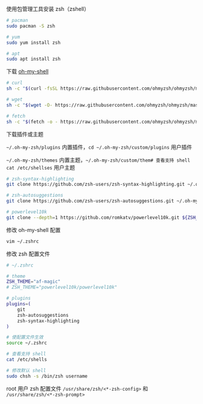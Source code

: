 使用包管理工具安装 zsh（zshell）

```sh
# pacman
sudo pacman -S zsh

# yum
sudo yum install zsh

# apt
sudo apt install zsh
```

下载 [oh-my-shell](https://github.com/ohmyzsh/ohmyzsh)

```sh
# curl
sh -c "$(curl -fsSL https://raw.githubusercontent.com/ohmyzsh/ohmyzsh/master/tools/install.sh)"

# wget
sh -c "$(wget -O- https://raw.githubusercontent.com/ohmyzsh/ohmyzsh/master/tools/install.sh)"

# fetch
sh -c "$(fetch -o - https://raw.githubusercontent.com/ohmyzsh/ohmyzsh/master/tools/install.sh)"
```

下载插件或主题

`~/.oh-my-zsh/plugins` 内置插件，`cd ~/.oh-my-zsh/custom/plugins` 用户插件

`~/.oh-my-zsh/themes` 内置主题，`~/.oh-my-zsh/custom/them# 查看支持 shell
cat /etc/shellses` 用户主题

```sh
# zsh-syntax-highlighting
git clone https://github.com/zsh-users/zsh-syntax-highlighting.git ~/.oh-my-zsh/custom/plugins/zsh-syntax-highlighting

# zsh-autosuggestions
git clone https://github.com/zsh-users/zsh-autosuggestions.git ~/.oh-my-zsh/custom/plugins/zsh-autosuggestions

# powerlevel10k
git clone --depth=1 https://github.com/romkatv/powerlevel10k.git ${ZSH_CUSTOM:-$HOME/.oh-my-zsh/custom}/themes/powerlevel10k
```

修改 oh-my-shell 配置

```sh
vim ~/.zshrc
```

修改 zsh 配置文件

```sh
# ~/.zshrc

# theme
ZSH_THEME="af-magic"
# ZSH_THEME="powerlevel10k/powerlevel10k"

# plugins
plugins=(
	git
	zsh-autosuggestions
	zsh-syntax-highlighting
)
```

```sh
# 使配置文件生效
source ~/.zshrc
```

```sh
# 查看支持 shell
cat /etc/shells

# 修改默认 shell
sudo chsh -s /bin/zsh username
```

root 用户 zsh 配置文件 `/usr/share/zsh/<*-zsh-config>` 和 `/usr/share/zsh/<*-zsh-prompt>`
